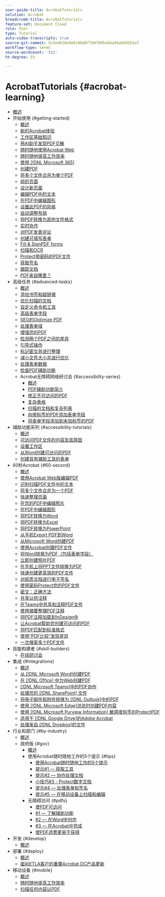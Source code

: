 ```yaml
---
user-guide-title: AcrobatTutorials
solution: Acrobat
breadcrumb-title: AcrobatTutorials
feature-set: Document Cloud
role: User
type: Tutorial
auto-video-transcripts: true
source-git-commit: dc5ed616e9e6c88d8f7b07895e64a94a89d2b5a7
workflow-type: tm+mt
source-wordcount: '512'
ht-degree: 5%

---
```



# AcrobatTutorials {#acrobat-learning}

+ [概述](overview.md)
+ 开始使用 {#getting-started}
   + [概述](getting-started/getting-started-overview.md)
   + [新的Acrobat体验](getting-started/new-workspace.md)
   + [工作区基础知识](getting-started/get-to-know-the-acrobat-dc-interface.md)
   + [用AI助手发现PDF见解](getting-started/ai-assistant.md)
   + [随时随地使用Acrobat Web](getting-started/acrobatweb.md)
   + [随时随地提高工作效率](getting-started/productivity.md)
   + [使用 [!DNL Microsoft 365]](https://experienceleague.adobe.com/docs/document-cloud-learn/acrobat-learning/integrations/integrate-overview.html#microsoft)
   + [创建PDF](getting-started/create-pdf.md)
   + [将多个文件合并为单个PDF](getting-started/combine-to-pdf.md)
   + [组织页面](getting-started/organize.md)
   + [设计新页面](getting-started/add-custom-page.md)
   + [编辑PDF中的文本](getting-started/edit-pdf.md)
   + [在PDF中编辑图形](getting-started/edit-graphics.md)
   + [设置此PDF的风格](getting-started/stylize-this-pdf.md)
   + [自动调整布局](getting-started/auto-adjust-layout.md)
   + [将PDF转换为其他文件格式](getting-started/export-pdf.md)
   + [实时协作](getting-started/collaborate.md)
   + [对PDF发表评论](getting-started/comment-on-pdf-files.md)
   + [创建可填写表单](getting-started/create-fillable-forms.md)
   + [Fill &amp; SignPDF forms](getting-started/fill-and-sign.md)
   + [扫描和OCR](getting-started/scan-and-ocr.md)
   + [Protect带密码的PDF文件](getting-started/password-protect.md)
   + [获取签名](getting-started/signatures.md)
   + [跟踪文档](getting-started/track.md)
   + [PDF来自哪里？](getting-started/where-do-pdfs-come-from.md)
+ 高级任务 {#advanced-tasks}
   + [概述](advanced-tasks/advanced-tasks-overview.md)
   + [添加书签和超链接](advanced-tasks/bookmarks.md)
   + [优化扫描的文档](advanced-tasks/optimizescan.md)
   + [自定义命令和工具](advanced-tasks/custom.md)
   + [高级表单字段](advanced-tasks/advancedforms.md)
   + [SEO的Optimize PDF](advanced-tasks/optimizeseo.md)
   + [处理表单域](advanced-tasks/workforms.md)
   + [增强您的PDF](advanced-tasks/enhance.md)
   + [检测两个PDF之间的差异](advanced-tasks/compare.md)
   + [引导式操作](advanced-tasks/action.md)
   + [标记密文并进行整理](advanced-tasks/redact.md)
   + [减小文件大小并进行优化](advanced-tasks/reduce.md)
   + [处理表单数据](advanced-tasks/formdata.md)
   + [检查PDF辅助功能](advanced-tasks/accessibility.md)
   + Acrobat无障碍网络研讨会 {#accessibility-series}
      + [概述](advanced-tasks/accessibility-series.md)
      + [PDF辅助功能简介](advanced-tasks/accessibilitysession1.md)
      + [修正不可访问的PDF](advanced-tasks/accessibilitysession2.md)
      + [复杂表格](advanced-tasks/accessibilitysession3.md)
      + [扫描的文档和复杂列表](advanced-tasks/accessibilitysession4.md)
      + [向带标签的PDF添加表单字段](advanced-tasks/accessibilitysession5.md)
      + [将表单字段添加到未加标签的PDF](advanced-tasks/accessibilitysession6.md)
+ 辅助功能系列 {#accessibility-tutorials}
   + [概述](accessibility-series/accessibility-overview.md)
   + [可访问PDF文件的内容及其原因](accessibility-series/what-why-accessible-pdf.md)
   + [设置工作区](accessibility-series/set-up-workspace.md)
   + [从Word创建可访问的PDF](accessibility-series/create-accessible-from-word.md)
   + [创建具有辅助工具的表单](accessibility-series/create-accessible-forms.md)
+ 60秒Acrobat {#60-second}
   + [概述](60-second/60-second-overview.md)
   + [使用Acrobat Web版编辑PDF](60-second/edit.md)
   + [识别扫描PDF文件中的文本](60-second/textrecognition.md)
   + [将多个文件合并为一个PDF](60-second/combine-to-one-pdf.md)
   + [快速整理页面](60-second/organize.md)
   + [在您的PDF中编辑照片](60-second/editphoto.md)
   + [在PDF中编辑图形](60-second/editgraphic.md)
   + [将PDF转换为Word](60-second/convert-pdf-word.md)
   + [将PDF转换为Excel](60-second/convert-pdf-excel.md)
   + [将PDF转换为PowerPoint](60-second/convert-pdf-powerpoint.md)
   + [从手机Export PDF到Word](60-second/exportwordphone.md)
   + [从Microsoft Word创建PDF](60-second/word-to-pdf.md)
   + [使用Acrobat创建PDF文件](60-second/create-from-acrobat.md)
   + [将Word转换为PDF（包括表单字段）](60-second/wordform.md)
   + [立即创建照片PDF](60-second/photo.md)
   + [在手机上将PPT文件转换为PDF](60-second/phone.md)
   + [快速创建更高效的PDF文件](60-second/optimize.md)
   + [对纸质文档进行电子签名](60-second/sign.md)
   + [使用密码Protect您的PDF文件](60-second/protect.md)
   + [密文：正确方法](60-second/redaction.md)
   + [共享以供注释](60-second/share-comment.md)
   + [在Teams中共享和注释PDF文件](60-second/share-comment-teams.md)
   + [使用摘要整理PDF注释](60-second/summarize-comments.md)
   + [将PDF注释加载到InDesign中](60-second/indesign.md)
   + [让Acrobat帮助您创建可访问的PDF](60-second/accessible.md)
   + [将PDF匹配到标准格式](60-second/conform.md)
   + [使用“PDF比较”发现差异](60-second/compare.md)
   + [一次搜索多个PDF文件](60-second/search.md)
+ 技能构建者 {#skill-builders}
   + [在线研讨会](skill-builder/skill-builder-webinars.md)
+ 集成 {#integrations}
   + [概述](integrate/integrate-overview.md)
   + [从 [!DNL Microsoft Word]创建PDF](integrate/createfromword.md)
   + [在 [!DNL Office] 中为Web创建PDF](integrate/createofficeweb.md)
   + [ [!DNL Microsoft Teams]中的PDF协作](integrate/acrobatandteams.md)
   + [处理您的 [!DNL SharePoint] 文件](integrate/acrobatandsp.md)
   + [将电子邮件和附件转换为 [!DNL Outlook]中的PDF](integrate/outlook.md)
   + [使用 [!DNL Microsoft Edge]浏览时创建PDF内容](integrate/edge.md)
   + [使用 [!DNL Microsoft Purview Information] 敏感度标签的ProtectPDF](integrate/microsoftsensitivitylabels.md)
   + [适用于 [!DNL Google Drive]的Adobe Acrobat](integrate/acrobatandgoogle.md)
   + [处理来自 [!DNL Dropbox]的文件](integrate/acrobat-dropbox.md)
+ 行业和部门 {#by-industry}
   + [概述](industry/industry-overview.md)
   + 政府版 {#gov}
      + [概述](industry/gov/gov-overview.md)
      + 使用Acrobat随时随地工作的5个提示 {#tips}
         + [使用Acrobat随时随地工作的5个提示](industry/gov/5-tips-for-working-anywhere-with-acrobat-dc-for-government.md)
         + [提示#1 — 获取工具](industry/gov/get-your-tools.md)
         + [提示#2 — 协作处理文档](industry/gov/collaborate-on-documents.md)
         + [小技巧#3 - Protect数字文档](industry/gov/protect-digital-documents.md)
         + [提示#4 — 处理表单和签名](industry/gov/work-with-forms-and-signatures.md)
         + [提示#5 — 在移动设备上扫描和编辑](industry/gov/scan-and-edit-on-mobile.md)
      + 无障碍访问 {#pdfs}
         + [使PDF可访问](industry/gov/making-pdfs-accessible.md)
         + [#1 — 了解辅助功能](industry/gov/understanding-accessibility.md)
         + [#2 — 在Word中创作](industry/gov/authoring-in-word.md)
         + [#3 — 在Acrobat中完成](industry/gov/finishing-in-acrobat.md)
         + [使PDF选票更易于获得](industry/gov/making-pdf-ballots-accessible.md)
+ 开发 {#develop}
   + [概述](develop/develop-overview.md)
+ 部署 {#deploy}
   + [概述](deploy/deploy-overview.md)
   + [面向ETLA客户的重要Acrobat DC产品更新](deploy/signentitlementchanges.md)
+ 移动设备 {#mobile}
   + [概述](mobile/mobile-overview.md)
   + [随时随地提高工作效率](https://experienceleague.adobe.com/docs/document-cloud-learn/acrobat-learning/getting-started/productivity.html)
   + [扫描任何内容以PDF](mobile/scan-mobile-app.md)
